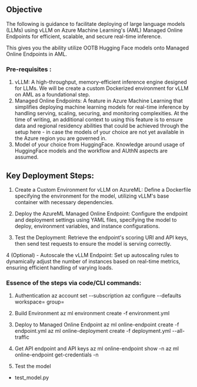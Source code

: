 ## Objective

The following is guidance to facilitate  deploying of large language models (LLMs) using vLLM on Azure Machine Learning's (AML) Managed Online Endpoints for efficient, scalable, and secure real-time inference.​

This gives you the ability utilize  OOTB Hugging Face models onto Managed Online Endpoints in AML.

 ### Pre-requisites : 

1. vLLM: A high-throughput, memory-efficient inference engine designed for LLMs.​ We will be create a custom Dockerized environment for vLLM on AML as a foundational step.
2. Managed Online Endpoints: A feature in Azure Machine Learning that simplifies deploying machine learning models for real-time inference by handling serving, scaling, securing, and monitoring complexities.​
At the time of writing, an additional context to using this feature is to ensure data and regional residency abilities that could be achieved through the setup here - in case the models of your choice are not yet available in the Azure  region you are governed in.
3. Model of your choice from HuggingFace. 
Knowledge around usage of HuggingFace models and the workflow and AUthN aspects are assumed.


## Key Deployment Steps:

1. Create a Custom Environment for vLLM on AzureML: Define a Dockerfile specifying the environment for the model, utilizing vLLM's base container with necessary dependencies.​

2. Deploy the AzureML Managed Online Endpoint: Configure the endpoint and deployment settings using YAML files, specifying the model to deploy, environment variables, and instance configurations.​


3. Test the Deployment: Retrieve the endpoint's scoring URI and API keys, then send test requests to ensure the model is serving correctly.​


4  (Optional) - Autoscale the vLLM Endpoint: Set up autoscaling rules to dynamically adjust the number of instances based on real-time metrics, ensuring efficient handling of varying loads.​


### Essence of the steps via code/CLI commands: 

1. Authentication
az account set --subscription <subscription ID>
az configure --defaults workspace=<Azure Machine Learning workspace name> group=<resource group>

2. Build Environment
az ml environment create -f environment.yml

3. Deploy to Managed Online Endpoint
az ml online-endpoint create -f endpoint.yml
az ml online-deployment create -f deployment.yml --all-traffic

4. Get API endpoint and API keys
az ml online-endpoint show -n <name>
az ml online-endpoint get-credentials -n <name>

5. Test the model
- test_model.py
